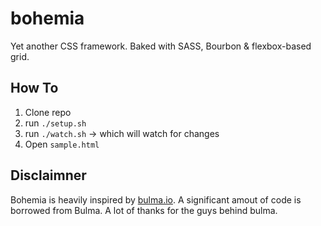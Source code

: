 # bohemia

Yet another CSS framework. Baked with SASS, Bourbon &amp; flexbox-based grid.

## How To

1. Clone repo
2. run `./setup.sh`
3. run `./watch.sh` -> which will watch for changes
4. Open `sample.html`

## Disclaimner

Bohemia is heavily inspired by [bulma.io](https://github.com/jgthms/bulma). A significant amout of code is borrowed from Bulma. A lot of thanks for the guys behind bulma.
